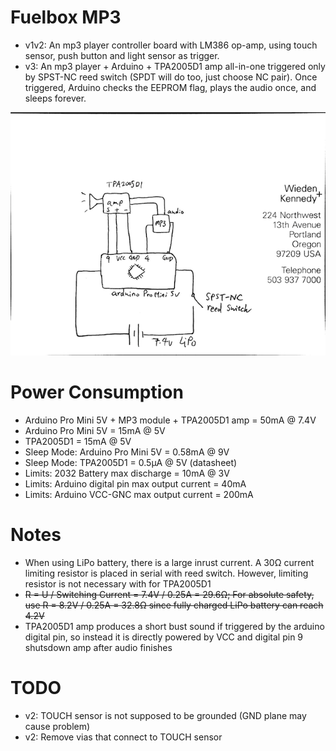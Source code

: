 Fuelbox MP3
===========
* v1v2: An mp3 player controller board with LM386 op-amp, using touch sensor, push button and light sensor as trigger.
* v3: An mp3 player + Arduino + TPA2005D1 amp all-in-one triggered only by SPST-NC reed switch (SPDT will do too, just choose NC pair). Once triggered, Arduino checks the EEPROM flag, plays the audio once, and sleeps forever.

![circuit](https://github.com/hezhao/fuelbox-mp3/raw/master/v3/fuelboxmp3-circuit.png "Circuit")

Power Consumption
=================
* Arduino Pro Mini 5V + MP3 module + TPA2005D1 amp = 50mA @ 7.4V
* Arduino Pro Mini 5V = 15mA @ 5V
* TPA2005D1 = 15mA @ 5V
* Sleep Mode: Arduino Pro Mini 5V = 0.58mA @ 9V
* Sleep Mode: TPA2005D1 = 0.5µA @ 5V (datasheet)
* Limits: 2032 Battery max discharge = 10mA @ 3V
* Limits: Arduino digital pin max output current = 40mA
* Limits: Arduino VCC-GNC max output current = 200mA

Notes
=====
* When using LiPo battery, there is a large inrust current. A 30Ω current limiting resistor is placed in serial with reed switch. However, limiting resistor is not necessary with for TPA2005D1
* <del> R = U / Switching Current = 7.4V / 0.25A = 29.6Ω; For absolute safety, use R = 8.2V / 0.25A = 32.8Ω since fully charged LiPo battery can reach 4.2V </del>
* TPA2005D1 amp produces a short bust sound if triggered by the arduino digital pin, so instead it is directly powered by VCC and digital pin 9 shutsdown amp after audio finishes

TODO
====
* v2: TOUCH sensor is not supposed to be grounded (GND plane may cause problem)
* v2: Remove vias that connect to TOUCH sensor
